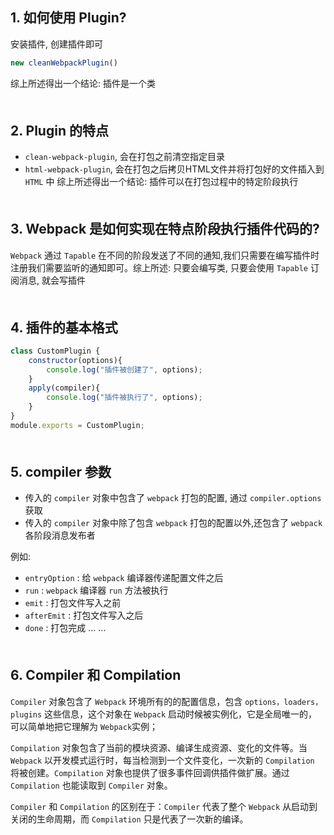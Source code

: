 ## 1. 如何使用 Plugin?
安装插件, 创建插件即可
```js
new cleanWebpackPlugin()
```
综上所述得出一个结论: 插件是一个类
<div style="margin-top: 50px"></div>


## 2. Plugin 的特点
- `clean-webpack-plugin`, 会在打包之前清空指定目录
- `html-webpack-plugin`, 会在打包之后拷贝HTML文件并将打包好的文件插入到 `HTML` 中
综上所述得出一个结论: 插件可以在打包过程中的特定阶段执行
<div style="margin-top: 50px"></div>


## 3. Webpack 是如何实现在特点阶段执行插件代码的?
`Webpack` 通过 `Tapable` 在不同的阶段发送了不同的通知,我们只需要在编写插件时注册我们需要监听的通知即可。综上所述: 只要会编写类, 只要会使用 `Tapable` 订阅消息, 就会写插件
<div style="margin-top: 50px"></div>


## 4. 插件的基本格式
```js
class CustomPlugin {
    constructor(options){
        console.log("插件被创建了", options);
    }
    apply(compiler){
        console.log("插件被执行了", options);
    }
}
module.exports = CustomPlugin;
```
<div style="margin-top: 50px"></div>


## 5. compiler 参数
- 传入的 `compiler` 对象中包含了 `webpack` 打包的配置, 通过 `compiler.options` 获取
- 传入的 `compiler` 对象中除了包含 `webpack` 打包的配置以外,还包含了 `webpack` 各阶段消息发布者


例如:
- `entryOption` : 给 `webpack` 编译器传递配置文件之后
- `run` :   `webpack` 编译器 `run` 方法被执行
- `emit` :  打包文件写入之前
- `afterEmit` : 打包文件写入之后
- `done` :  打包完成
... ...
<div style="margin-top: 50px"></div>


## 6. Compiler 和 Compilation
`Compiler` 对象包含了 `Webpack` 环境所有的的配置信息，包含 `options，loaders，plugins` 这些信息，这个对象在 `Webpack` 启动时候被实例化，它是全局唯一的，可以简单地把它理解为 `Webpack`实例；


`Compilation` 对象包含了当前的模块资源、编译生成资源、变化的文件等。当 `Webpack` 以开发模式运行时，每当检测到一个文件变化，一次新的 `Compilation` 将被创建。`Compilation` 对象也提供了很多事件回调供插件做扩展。通过 `Compilation` 也能读取到 `Compiler` 对象。


`Compiler` 和 `Compilation` 的区别在于：`Compiler` 代表了整个 `Webpack` 从启动到关闭的生命周期，而 `Compilation` 只是代表了一次新的编译。